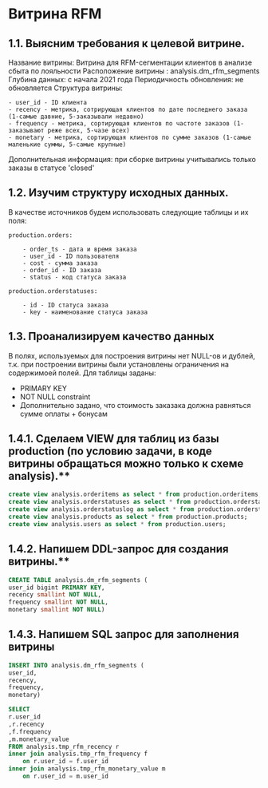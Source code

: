 # Витрина RFM

## 1.1. Выясним требования к целевой витрине.

Название витрины: Витрина для RFM-сегментации клиентов в анализе сбыта по лояльности
Расположение витрины : analysis.dm_rfm_segments
Глубина данных: с начала 2021 года
Периодичность обновления: не обновляется
Структура витрины:
	
	- user_id - ID клиента
	- recency - метрика, сотрирующая клиентов по дате последнего заказа (1-самые давние, 5-заказывали недавно)
	- frequency - метрика, сортирующая клиентов по частоте заказов (1-заказывают реже всех, 5-чазе всех)
	- monetary - метрика, сортирующая клиентов по сумме заказов (1-самые маленькие суммы, 5-самые крупные)
	
Дополнительная информация: при сборке витрины учитывались только заказы в статусе 'closed'

## 1.2. Изучим структуру исходных данных.

В качестве источников будем использовать следующие таблицы и их поля:

	production.orders:
	
		- order_ts - дата и время заказа
		- user_id - ID пользователя
		- cost - сумма заказа
		- order_id - ID заказа
		- status - код статуса заказа 
		
	production.orderstatuses:
	
		- id - ID статуса заказа 
		- key - наименование статуса заказа 


## 1.3. Проанализируем качество данных

В полях, используемых для построения витрины нет NULL-ов и дублей, т.к. при построении витрины были установлены ограничения на содержимоей полей.
Для таблицы заданы:
 - PRIMARY KEY
 - NOT NULL constraint
 - Дополнительно задано, что стоимость заказака должна равняться сумме оплаты + бонусам

## 1.4.1. Сделаем VIEW для таблиц из базы production (по условию задачи, в коде витрины обращаться можно только к схеме analysis).**

```SQL
create view analysis.orderitems as select * from production.orderitems;
create view analysis.orderstatuses as select * from production.orderstatuses;
create view analysis.orderstatuslog as select * from production.orderstatuslog;
create view analysis.products as select * from production.products;
create view analysis.users as select * from production.users;
```

## 1.4.2. Напишем DDL-запрос для создания витрины.**

```SQL
CREATE TABLE analysis.dm_rfm_segments (
user_id bigint PRIMARY KEY,
recency smallint NOT NULL,
frequency smallint NOT NULL,
monetary smallint NOT NULL)
```

## 1.4.3. Напишем SQL запрос для заполнения витрины


```SQL
INSERT INTO analysis.dm_rfm_segments (
user_id,
recency,
frequency,
monetary)

SELECT 
r.user_id 
,r.recency
,f.frequency
,m.monetary_value
FROM analysis.tmp_rfm_recency r
inner join analysis.tmp_rfm_frequency f 
	on r.user_id = f.user_id
inner join analysis.tmp_rfm_monetary_value m
	on r.user_id = m.user_id


```





